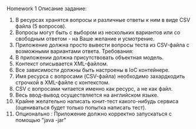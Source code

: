 Homework 1
Описание задание:
1. В ресурсах хранятся вопросы и различные ответы к ним в виде CSV файла (5 вопросов).
2. Вопросы могут быть с выбором из нескольких вариантов или со свободным ответом - на Ваше желание и усмотрение.
3. Приложение должна просто вывести вопросы теста из CSV-файла с возможными вариантами ответа.
Требования:
1. В приложении должна присутствовать объектная модель.
2. Контекст описывается XML-файлом.
3. Все зависимости должны быть настроены в IoC контейнере.
4. Имя ресурса с вопросами (CSV-файла) необходимо захардкодить строчкой в XML-файле с контекстом.
5. CSV с вопросами читается именно как ресурс, а не как файл.
6. Весь ввод-вывод осуществляется на английском языке.
7. Крайне желательно написать юнит-тест какого-нибудь сервиса (оцениваться будет только попытка написать тест).
8. Опционально : Приложение должно корректно запускаться с помощью "java -jar" 

